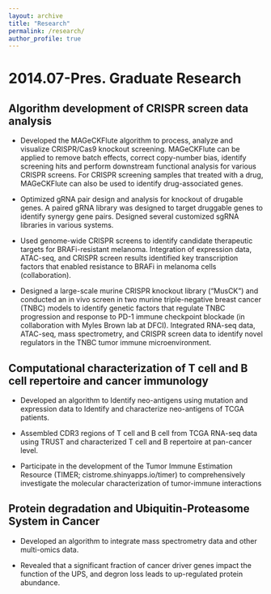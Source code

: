 ```yaml
---
layout: archive
title: "Research"
permalink: /research/
author_profile: true
---
```


# 2014.07-Pres. Graduate Research

## Algorithm development of CRISPR screen data analysis

* Developed the MAGeCKFlute algorithm to process, analyze and visualize CRISPR/Cas9 knockout screening. MAGeCKFlute can be applied to remove batch effects, correct copy-number bias, identify screening hits and perform downstream functional analysis for various CRISPR screens. For CRISPR screening samples that treated with a drug, MAGeCKFlute can also be used to identify drug-associated genes.

* Optimized gRNA pair design and analysis for knockout of drugable genes. A paired gRNA library was designed to target druggable genes to identify synergy gene pairs. Designed several customized sgRNA libraries in various systems.

* Used genome-wide CRISPR screens to identify candidate therapeutic targets for BRAFi-resistant melanoma. Integration of expression data, ATAC-seq, and CRISPR screen results identified key transcription factors that enabled resistance to BRAFi in melanoma cells (collaboration). 

* Designed a large-scale murine CRISPR knockout library (“MusCK”) and conducted an in vivo screen in two murine triple-negative breast cancer (TNBC) models to identify genetic factors that regulate TNBC progression and response to PD-1 immune checkpoint blockade (in collaboration with Myles Brown lab at DFCI). Integrated RNA-seq data, ATAC-seq, mass spectrometry, and CRISPR screen data to identify novel regulators in the TNBC tumor immune microenvironment.

## Computational characterization of T cell and B cell repertoire and cancer immunology

* Developed an algorithm to Identify neo-antigens using mutation and expression data to Identify and characterize neo-antigens of TCGA patients. 

* Assembled CDR3 regions of T cell and B cell from TCGA RNA-seq data using TRUST and characterized T cell and B repertoire at pan-cancer level. 

* Participate in the development of the Tumor Immune Estimation Resource (TIMER; cistrome.shinyapps.io/timer) to comprehensively investigate the molecular characterization of tumor-immune interactions

## Protein degradation and Ubiquitin-Proteasome System in Cancer

* Developed an algorithm to integrate mass spectrometry data and other multi-omics data.

* Revealed that a significant fraction of cancer driver genes impact the function of the UPS, and degron loss leads to up-regulated protein abundance.
